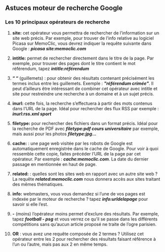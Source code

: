 ## Astuces moteur de recherche Google
<!--- May 6, 2014 --->

### Les 10 principaux opérateurs de recherche

1. **site:** cet opérateur vous permettra de rechercher de l’information sur un site web précis. Par
exemple, pour trouver de l’info relative au logiciel Picasa sur MemoClic, vous devrez indiquer
la requête suivante dans Google : ***picasa site:memoclic.com***

2. **intitle:** permet de rechercher directement dans le titre de la page. Par exemple, pour trouver
des pages dont le titre contient le mot référendum, tapez ***intitle:référendum***

3. **“ “** (guillemets) : pour obtenir des résultats contenant précisément les termes inclus entre les
guillemets. Exemple : ***"référendum crimée"***. Il peut d’ailleurs être intéressant de combiner
cet opérateur avec intitle et site pour restreindre une recherche à un domaine et à un sujet
précis.

4. **inurl:** cette fois, la recherche s’effectuera à partir des mots contenus dans l’URL de la page.
Idéal pour rechercher des flux RSS par exemple : ***inurl:rss.xml sport***

5. **filetype:** pour rechercher des fichiers dans un format précis. Idéal pour la recherche de PDF
avec ***filetype:pdf cours universitaire*** par exemple, mais aussi pour les photos
***filetype:jpg...***

6. **cache:** : une page web visitée par les robots de Google est automatiquement enregistrée dans
le cache de Google. Pour voir à quoi ressemble cette copie, faites précéder l’URL de la page
par cet opérateur. Par exemple : ***cache:memoclic.com***. La date du dernier passage en
mentionnée en haut de page.

7. **related:** : quelles sont les sites web en rapport avec un autre site web ? La requête
***related:memoclic.com*** nous donnera accès aux sites traitant des mêmes thématiques.

8. **info:** webmasters, vous vous demandez si l’une de vos pages est indexée par le moteur de
recherche ? tapez ***info:urldelapage*** pour savoir si elle l’est.

9. **-** (moins) l’opérateur moins permet d’exclure des résultats. Par exemple, tapez ***football - psg*** 
et vous verrez ce qu’il se passe dans les différents compétitions sans qu’aucun article
proposé ne traite de l’ogre parisien.

10. **OR** : vous avez une requête composée de 2 termes ? Utilisez cet opérateur entre les 2 pour
rechercher des résultats faisant référence à l’un ou l’autre, mais pas aux 2 en même temps.